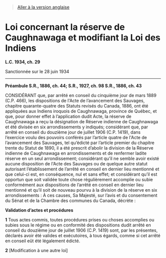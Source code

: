 > [Aller à la version anglaise](/en/Acts/Statutes%20of%20Canada/1934/c.%2029.md)

# Loi concernant la réserve de Caughnawaga et modifiant la Loi des Indiens

**L.C. 1934, ch. 29**


Sanctionnée sur le 28 juin 1934

----------




**Préambule S.R., 1886, ch. 44; S.R., 1927, ch. 98 S.R., 1886, ch. 43**





CONSIDÉRANT que, par arrêté en conseil du cinquième jour de mars 1889 (C.P. 466), les dispositions de l'Acte de l’avancement des Sauvages, chapitre quarante-quatre des Statuts revisés du Canada, 1886, ont été appliquées aux Indiens iroquois de Caughnawaga, province de Québec, et que, pour donner effet à l’application dudit Acte, la réserve de Caughnawaga a reçu la désignation de Réserve indienne de Caughnawaga et été divisée en six arrondissements y indiqués; considérant  que, par arrêté en conseil du douzième jour de juillet  1906 (C.P. 1419), dans l’exercice voulu des pouvoirs conférés par l’article quatre de l'Acte de l’avancement des Sauvages, tel qu’édicté par l’article premier du chapitre trente du Statut de 1890, il a été prescrit d’abolir la division de la Réserve indienne de Caughnawaga en arrondissements et de renfermer ladite réserve en un seul arrondissement; considérant qu’il ne semble avoir existé aucune disposition de l'Acte des Sauvages ou de quelque autre statut autorisant l’établissement de l’arrêté en conseil en dernier lieu mentionné et que celui-ci est, en conséquence, nul et sans effet; et considérant qu’il est opportun que soit validée toute chose régulièrement accomplie ou subie conformément aux dispositions de l’arrêté en conseil en dernier lieu mentionné et qu’il soit de nouveau pourvu à la division de la réserve en six arrondissements : À ces causes, Sa Majesté, sur l’avis et du consentement du Sénat et de la Chambre des communes du Canada, décrète :






**Validation d’actes et procédures**

**1** Tous actes commis, toutes procédures prises ou choses accomplies ou subies sous le régime ou en conformité des dispositions dudit arrêté en conseil du douzième jour de juillet 1906 (C.P. 1419) sont, par les présentes, déclarés avoir été valides et exécutoires, à tous égards, comme si cet arrêté en conseil eût été légalement édicté.



**2** [Modification à une autre loi]


